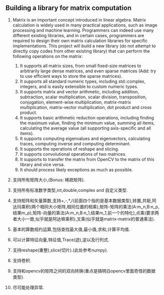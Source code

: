 <!--
 * @Organization: SUSTech
 * @Author: nanoseeds
 * @Date: 2020-05-07 10:09:50
 * @LastEditTime: 2020-05-11 15:12:20
 * @License: CC-BY-NC-SA_V4_0 or any later version 
 -->
## Building a library for matrix computation

1. Matrix is an important concept introduced in linear algebra. Matrix calculation is widely used in many practical applications, such as image processing and machine learning. Programmers can indeed use many different existing libraries, and in certain cases, programmers are required to design their own matrix calculation libraries for specific implementations. This project will build a new library (do not attempt to directly copy codes from other existing library) that can perform the following operations on the matrix:
    1.  It supports all matrix sizes, from small fixed-size matrices to arbitrarily large dense matrices, and even sparse matrices (Add: try to use efficient ways to store the sparse matrices).
    2.  It supports all standard numeric types, including std::complex, integers, and is easily extensible to custom numeric types.
    3.  It supports matrix and vector arithmetic, including addition, subtraction, scalar multiplication, scalar division, transposition, conjugation, element-wise multiplication, matrix-matrix multiplication, matrix-vector multiplication, dot product and cross product.
    4.  It supports basic arithmetic reduction operations, including finding the maximum value, finding the minimum value, summing all items, calculating the average value (all supporting axis-specific and all items).
    5.  It supports computing eigenvalues and eigenvectors, calculating traces, computing inverse and computing determinant.
    6.  It supports the operations of reshape and slicing.
    7.  It supports convolutional operations of two matrices.
    8.  It supports to transfer the matrix from OpenCV to the matrix of this library and vice versa.
    9.  It should process likely exceptions as much as possible.

1. 支持所有矩阵大小,(Bonus: 稀疏矩阵).

2. 支持所有标准数字类型,int,double,complex and 自定义类型.

3. 支持矩阵和矢量算数,支持+,-,*,/(前面四个指的是基本数据类型),转置,共轭,阿达玛乘积(两个相同大小矩阵,相同位置的相乘),矩阵-矩阵的乘法(A:m_n,B:n_p,结果m_p),矩阵-向量的乘法(A:m_n,B:n_1,结果m_1,前一个的特化),点乘(要求两者大小一致,似乎就是阿达嘛乘积),叉乘(似乎就是matrix-matrix的普通乘法).

4. 基本的算数规约运算,包括查找最大值,最小值,求和,计算平均值.

5. 可以计算特征向量,特征值,Trace(迹),逆以及行列式.

6. 支持reshape(重整),slice(切片).(此处参考numpy).

7. 支持卷积.

8. 支持和opencv的矩阵之间的双向转换(重点是搞明白opencv里面奇怪的数据类型).

9.  尽可能处理异常.